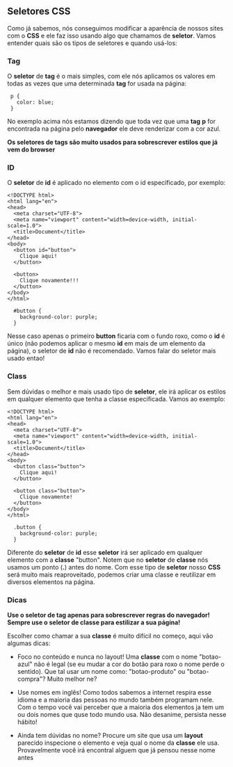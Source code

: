 ## Seletores CSS

Como já sabemos, nós conseguimos modificar a aparência de nossos sites com o **CSS** e ele faz isso usando algo que chamamos de **seletor**. Vamos entender quais são os tipos de seletores e quando usá-los:

### Tag

O **seletor** de **tag** é o mais simples, com ele nós aplicamos os valores em todas as vezes que uma determinada **tag** for usada na página:

```
 p {
   color: blue;
 }
```

No exemplo acima nós estamos dizendo que toda vez que uma **tag** **p** for encontrada na página pelo **navegador** ele deve renderizar com a cor azul.

**Os seletores de tags são muito usados para sobrescrever estilos que já vem do browser**

### ID

O **seletor** de **id** é aplicado no elemento com o id especificado, por exemplo:

```
<!DOCTYPE html>
<html lang="en">
<head>
  <meta charset="UTF-8">
  <meta name="viewport" content="width=device-width, initial-scale=1.0">
  <title>Document</title>
</head>
<body>
  <button id="button">
    Clique aqui!
  </button>

  <button>
    Clique novamente!!!
  </button>
</body>
</html>
```

```
  #button {
    background-color: purple;
  }
```

Nesse caso apenas o primeiro **button** ficaria com o fundo roxo, como o **id** é único (não podemos aplicar o mesmo **id** em mais de um elemento da página), o seletor de **id** não é recomendado. Vamos falar do seletor mais usado entao!

### Class

Sem dúvidas o melhor e mais usado tipo de **seletor**, ele irá aplicar os estilos em qualquer elemento que tenha a classe especificada. Vamos ao exemplo:

```
<!DOCTYPE html>
<html lang="en">
<head>
  <meta charset="UTF-8">
  <meta name="viewport" content="width=device-width, initial-scale=1.0">
  <title>Document</title>
</head>
<body>
  <button class="button">
    Clique aqui!
  </button>

  <button class="button">
    Clique novamente!
  </button>
</body>
</html>
```

```
  .button {
    background-color: purple;
  }
```

Diferente do **seletor** de **id** esse **seletor** irá ser aplicado em qualquer elemento com a **classe** "button". Notem que no **seletor** de **classe** nós usamos um ponto (**.**) antes do nome. Com esse tipo de **seletor** nosso **CSS** será muito mais reaproveitado, podemos criar uma classe e reutilizar em diversos elementos na página.

### Dicas

**Use o seletor de tag apenas para sobrescrever regras do navegador!**
**Sempre use o seletor de classe para estilizar a sua página!**

Escolher como chamar a sua **classe** é muito difícil no começo, aqui vão algumas dicas:

- Foco no conteúdo e nunca no layout! Uma **classe** com o nome "botao-azul" não é legal (se eu mudar a cor do botão para roxo o nome perde o sentido). Que tal usar um nome como: "botao-produto" ou "botao-compra"? Muito melhor ne?

- Use nomes em inglês! Como todos sabemos a internet respira esse idioma e a maioria das pessoas no mundo também programam nele. Com o tempo você vai perceber que a maioria dos elementos ja tem um ou dois nomes que quse todo mundo usa. Não desanime, persista nesse hábito!

- Ainda tem dúvidas no nome? Procure um site que usa um **layout** parecido inspecione o elemento e veja qual o nome da **classe** ele usa. Provavelmente você irá encontral alguem que já pensou nesse nome antes